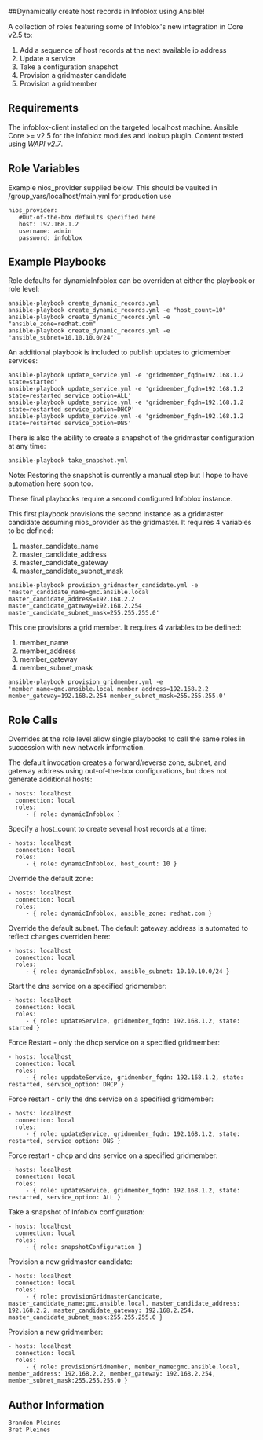 ##Dynamically create host records in Infoblox using Ansible!

A collection of roles featuring some of Infoblox's new integration in Core v2.5 to: 
1. Add a sequence of host records at the next available ip address 
2. Update a service
3. Take a configuration snapshot
4. Provision a gridmaster candidate
5. Provision a gridmember

Requirements
------------

The infoblox-client installed on the targeted localhost machine. Ansible Core >= v2.5 for the infoblox modules and lookup plugin. Content tested using *WAPI v2.7*.

Role Variables
--------------
Example nios_provider supplied below. This should be vaulted in /group_vars/localhost/main.yml for production use

```
nios_provider:
   #Out-of-the-box defaults specified here
   host: 192.168.1.2
   username: admin
   password: infoblox
```

Example Playbooks
-----------------
Role defaults for dynamicInfoblox can be overriden at either the playbook or role level:

```
ansible-playbook create_dynamic_records.yml
ansible-playbook create_dynamic_records.yml -e "host_count=10"
ansible-playbook create_dynamic_records.yml -e "ansible_zone=redhat.com"
ansible-playbook create_dynamic_records.yml -e "ansible_subnet=10.10.10.0/24"
```

An additional playbook is included to publish updates to gridmember services:
```
ansible-playbook update_service.yml -e 'gridmember_fqdn=192.168.1.2 state=started'
ansible-playbook update_service.yml -e 'gridmember_fqdn=192.168.1.2 state=restarted service_option=ALL'
ansible-playbook update_service.yml -e 'gridmember_fqdn=192.168.1.2 state=restarted service_option=DHCP'
ansible-playbook update_service.yml -e 'gridmember_fqdn=192.168.1.2 state=restarted service_option=DNS'
```

There is also the ability to create a snapshot of the gridmaster configuration at any time:
```
ansible-playbook take_snapshot.yml
```

Note: Restoring the snapshot is currently a manual step but I hope to have automation here soon too.

These final playbooks require a second configured Infoblox instance. 

This first playbook provisions the second instance as a gridmaster candidate assuming nios_provider as the gridmaster. It requires 4 variables to be defined: 
1. master_candidate_name
2. master_candidate_address
3. master_candidate_gateway
4. master_candidate_subnet_mask
```
ansible-playbook provision_gridmaster_candidate.yml -e 'master_candidate_name=gmc.ansible.local master_candidate_address=192.168.2.2 master_candidate_gateway=192.168.2.254 master_candidate_subnet_mask=255.255.255.0'
```

This one provisions a grid member. It requires 4 variables to be defined:
1. member_name
2. member_address
3. member_gateway
4. member_subnet_mask
```
ansible-playbook provision_gridmember.yml -e 'member_name=gmc.ansible.local member_address=192.168.2.2 member_gateway=192.168.2.254 member_subnet_mask=255.255.255.0'
```


Role Calls
-----------------
Overrides at the role level allow single playbooks to call the same roles in succession with new network information.

The default invocation creates a forward/reverse zone, subnet, and gateway address using out-of-the-box configurations, but does not generate additional hosts:

    - hosts: localhost
      connection: local
      roles:
         - { role: dynamicInfoblox }

Specify a host_count to create several host records at a time:

    - hosts: localhost
      connection: local
      roles:
         - { role: dynamicInfoblox, host_count: 10 }

Override the default zone:

    - hosts: localhost
      connection: local
      roles:
         - { role: dynamicInfoblox, ansible_zone: redhat.com }

Override the default subnet. The default gateway_address is automated to reflect changes overriden here:

    - hosts: localhost
      connection: local
      roles:
         - { role: dynamicInfoblox, ansible_subnet: 10.10.10.0/24 }

Start the dns service on a specified gridmember:

    - hosts: localhost
      connection: local
      roles:
         - { role: updateService, gridmember_fqdn: 192.168.1.2, state: started }

Force Restart - only the dhcp service on a specified gridmember:

    - hosts: localhost
      connection: local
      roles:
         - { role: uppdateService, gridmember_fqdn: 192.168.1.2, state: restarted, service_option: DHCP }

Force restart - only the dns service on a specified gridmember:

    - hosts: localhost
      connection: local
      roles:
         - { role: updateService, gridmember_fqdn: 192.168.1.2, state: restarted, service_option: DNS }

Force restart - dhcp and dns service on a specified gridmember:

    - hosts: localhost
      connection: local
      roles:
         - { role: updateService, gridmember_fqdn: 192.168.1.2, state: restarted, service_option: ALL }

Take a snapshot of Infoblox configuration:

    - hosts: localhost
      connection: local
      roles:
         - { role: snapshotConfiguration }

Provision a new gridmaster candidate:

    - hosts: localhost
      connection: local
      roles:
         - { role: provisionGridmasterCandidate, master_candidate_name:gmc.ansible.local, master_candidate_address: 192.168.2.2, master_candidate_gateway: 192.168.2.254, master_candidate_subnet_mask:255.255.255.0 }


Provision a new gridmember:

    - hosts: localhost
      connection: local
      roles:
         - { role: provisionGridmember, member_name:gmc.ansible.local, member_address: 192.168.2.2, member_gateway: 192.168.2.254, member_subnet_mask:255.255.255.0 }

Author Information
------------------
```
Branden Pleines
Bret Pleines
```
